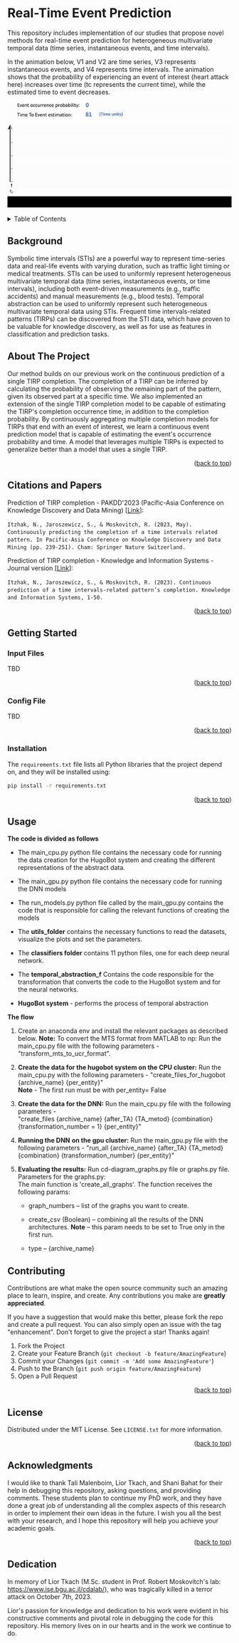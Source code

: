 # Real-Time Event Prediction
<a name="readme-top"></a>

This repository includes implementation of our studies that propose novel methods for 
real-time event prediction for heterogeneous multivariate temporal data (time series, instantaneous events, and time intervals).


In the animation below, V1 and V2 are time series, V3 represents instantaneous events, and V4 represents time intervals.
The animation shows that the probability of experiencing an event of interest (heart attack here) increases over time (tc represents the current time), while the estimated time to event decreases.

![Real-Time Event Prediction](figures/hetro_event_pred.gif)
![img.png](img.png)
<!-- TABLE OF CONTENTS -->
<details>
  <summary>Table of Contents</summary>
  <ol>
    <li>
      <a href="#background">Background</a>
    </li>
    <li>
      <a href="#about-the-project">About The Project</a>
    </li>
    <li>
      <a href="#citations-and-papers">Citations & Papers</a>
    </li>
    <li>
      <a href="#getting-started">Getting Started</a>
      <ul>
        <li><a href="#input-files">Input Files</a></li>
        <li><a href="#config-file">Config File</a></li>
        <li><a href="#installation">Installation</a></li>
      </ul>
    </li>
    <li><a href="#usage">Usage</a></li>
    <li><a href="#contributing">Contributing</a></li>
    <li><a href="#license">License</a></li>
    <li><a href="#acknowledgments">Acknowledgments</a></li>
  </ol>
</details>

<!-- Background -->
## Background
Symbolic time intervals (STIs) are a powerful way to represent time-series data and real-life events with varying duration, such as traffic light timing or medical treatments. STIs can be used to uniformly represent heterogeneous multivariate temporal data (time series, instantaneous events, or time intervals), including both event-driven measurements (e.g., traffic accidents) and manual measurements (e.g., blood tests).
Temporal abstraction can be used to uniformly represent such heterogeneous multivariate temporal data using STIs. 
Frequent time intervals-related patterns (TIRPs) can be discovered from the STI data, which have proven to be valuable for knowledge discovery, as well as for use as features in classification and prediction tasks.

<!-- ABOUT THE PROJECT -->
## About The Project
Our method builds on our previous work on the continuous prediction of a single TIRP completion.
The completion of a TIRP can be inferred by calculating the probability of observing the remaining part of the pattern, given its observed part at a specific time.
We also implemented an extension of the single TIRP completion model to be capable of estimating the TIRP's completion occurrence time, in addition to the completion probability.
By continuously aggregating multiple completion models for TIRPs that end with an event of interest, we learn a continuous event prediction model that is capable of estimating the event's occurrence probability and time.
A model that leverages multiple TIRPs is expected to generalize better than a model that uses a single TIRP.

<p align="right">(<a href="#readme-top">back to top</a>)</p>

<!-- Citations & Papers -->
## Citations and Papers
Prediction of TIRP completion - PAKDD'2023 (Pacific-Asia Conference on Knowledge Discovery and Data Mining) [[Link](https://dl.acm.org/doi/abs/10.1007/978-3-031-33374-3_19)]:

`Itzhak, N., Jaroszewicz, S., & Moskovitch, R. (2023, May). Continuously predicting the completion of a time intervals related pattern. In Pacific-Asia Conference on Knowledge Discovery and Data Mining (pp. 239-251). Cham: Springer Nature Switzerland.`

Prediction of TIRP completion - Knowledge and Information Systems - Journal version [[Link](https://link.springer.com/article/10.1007/s10115-023-01910-w)]:

`Itzhak, N., Jaroszewicz, S., & Moskovitch, R. (2023). Continuous prediction of a time intervals-related pattern’s completion. Knowledge and Information Systems, 1-50.`


<p align="right">(<a href="#readme-top">back to top</a>)</p>

<!-- GETTING STARTED -->
## Getting Started


### Input Files

TBD

<p align="right">(<a href="#readme-top">back to top</a>)</p>

### Config File

TBD

<p align="right">(<a href="#readme-top">back to top</a>)</p>

### Installation

The `requirements.txt` file lists all Python libraries that the project depend on,
and they will be installed using:

 ```sh
 pip install -r requirements.txt
 ```

<p align="right">(<a href="#readme-top">back to top</a>)</p>



<!-- USAGE EXAMPLES -->
## Usage

**The code is divided as follows** 
* The main_cpu.py python file contains the necessary code for running the data creation for the HugoBot system and creating the different representations of the abstract data.

* The main_gpu.py python file contains the necessary code for running the DNN models

* The run_models.py python file called by the main_gpu.py contains the code that is responsible for calling the relevant functions of creating the models

* The **utils_folder** contains the necessary functions to read the datasets, visualize the plots and set the parameters.

* The **classifiers folder** contains 11 python files, one for each deep neural network.

* The **temporal_abstraction_f** Contains the code responsible for the transformation that converts the code to the HugoBot system and for the neural networks.

* **HugoBot system** - performs the process of temporal abstraction


**The flow**
1. Create an anaconda env and install the relevant packages as described below. **Note:** To convert the MTS format from MATLAB  to np: Run the main_cpu.py file with the following parameters - "transform_mts_to_ucr_format".

2. **Create the data for the hugobot system on the CPU cluster:** Run the main_cpu.py  with the following parameters - "create_files_for_hugobot {archive_name} {per_entity}"  
**Note** - The first run must be with per_entity= False

3. **Create the data for the DNN:** Run the main_cpu.py file with the following parameters -  
"create_files {archive_name} {after_TA} {TA_metod} {combination} {transformation_number = 1} {per_entity}"

4. **Running the DNN**  **on the gpu cluster:** Run the main_gpu.py file with the following parameters - "run_all {archive_name} {after_TA} {TA_metod} {combination} {transformation_number} {per_entity}"

5. **Evaluating the results:** Run cd-diagram_graphs.py file or graphs.py file.  
Parameters for the graphs.py:  
The main function is 'create_all_graphs'. The function receives the following params:

	* graph_numbers – list of the graphs you want to create.

	* create_csv (Boolean) – combining all the results of the DNN architectures.  **Note** – this param needs to be set to True only in the first run.

	* type – {archive_name}

<!-- CONTRIBUTING -->
## Contributing

Contributions are what make the open source community such an amazing place to learn, inspire, and create. Any contributions you make are **greatly appreciated**.

If you have a suggestion that would make this better, please fork the repo and create a pull request. You can also simply open an issue with the tag "enhancement".
Don't forget to give the project a star! Thanks again!

1. Fork the Project
2. Create your Feature Branch (`git checkout -b feature/AmazingFeature`)
3. Commit your Changes (`git commit -m 'Add some AmazingFeature'`)
4. Push to the Branch (`git push origin feature/AmazingFeature`)
5. Open a Pull Request

<p align="right">(<a href="#readme-top">back to top</a>)</p>



<!-- LICENSE -->
## License

Distributed under the MIT License. See `LICENSE.txt` for more information.

<p align="right">(<a href="#readme-top">back to top</a>)</p>


<!-- ACKNOWLEDGMENTS -->
## Acknowledgments

I would like to thank Tali Malenboim, Lior Tkach, and Shani Bahat for their help in debugging this repository,
asking questions, and providing comments. 
These students plan to continue my PhD work, 
and they have done a great job of understanding all the complex aspects of this research in order to implement
their own ideas in the future. 
I wish you all the best with your research, and I hope this repository will help you achieve your academic goals.

<p align="right">(<a href="#readme-top">back to top</a>)</p>

<!-- DEDICATION -->
## Dedication
In memory of Lior Tkach (M.Sc. student in Prof. Robert Moskovitch's lab: https://www.ise.bgu.ac.il/cdalab/),
who was tragically killed in a terror attack on October 7th, 2023.

Lior's passion for knowledge and dedication to his work were evident in his constructive comments and
pivotal role in debugging the code for this repository. 
His memory lives on in our hearts and in the work we continue to do.


<!-- MARKDOWN LINKS & IMAGES -->
<!-- https://www.markdownguide.org/basic-syntax/#reference-style-links -->
[contributors-shield]: https://img.shields.io/github/contributors/othneildrew/Best-README-Template.svg?style=for-the-badge
[contributors-url]: https://github.com/othneildrew/Best-README-Template/graphs/contributors
[forks-shield]: https://img.shields.io/github/forks/othneildrew/Best-README-Template.svg?style=for-the-badge
[forks-url]: https://github.com/othneildrew/Best-README-Template/network/members
[stars-shield]: https://img.shields.io/github/stars/othneildrew/Best-README-Template.svg?style=for-the-badge
[stars-url]: https://github.com/othneildrew/Best-README-Template/stargazers
[issues-shield]: https://img.shields.io/github/issues/othneildrew/Best-README-Template.svg?style=for-the-badge
[issues-url]: https://github.com/othneildrew/Best-README-Template/issues
[license-shield]: https://img.shields.io/github/license/othneildrew/Best-README-Template.svg?style=for-the-badge
[license-url]: https://github.com/othneildrew/Best-README-Template/blob/master/LICENSE.txt
[linkedin-shield]: https://img.shields.io/badge/-LinkedIn-black.svg?style=for-the-badge&logo=linkedin&colorB=555
[linkedin-url]: https://linkedin.com/in/othneildrew
[product-screenshot]: images/screenshot.png
[Next.js]: https://img.shields.io/badge/next.js-000000?style=for-the-badge&logo=nextdotjs&logoColor=white
[Next-url]: https://nextjs.org/
[React.js]: https://img.shields.io/badge/React-20232A?style=for-the-badge&logo=react&logoColor=61DAFB
[React-url]: https://reactjs.org/
[Vue.js]: https://img.shields.io/badge/Vue.js-35495E?style=for-the-badge&logo=vuedotjs&logoColor=4FC08D
[Vue-url]: https://vuejs.org/
[Angular.io]: https://img.shields.io/badge/Angular-DD0031?style=for-the-badge&logo=angular&logoColor=white
[Angular-url]: https://angular.io/
[Svelte.dev]: https://img.shields.io/badge/Svelte-4A4A55?style=for-the-badge&logo=svelte&logoColor=FF3E00
[Svelte-url]: https://svelte.dev/
[Laravel.com]: https://img.shields.io/badge/Laravel-FF2D20?style=for-the-badge&logo=laravel&logoColor=white
[Laravel-url]: https://laravel.com
[Bootstrap.com]: https://img.shields.io/badge/Bootstrap-563D7C?style=for-the-badge&logo=bootstrap&logoColor=white
[Bootstrap-url]: https://getbootstrap.com
[JQuery.com]: https://img.shields.io/badge/jQuery-0769AD?style=for-the-badge&logo=jquery&logoColor=white
[JQuery-url]: https://jquery.com 

